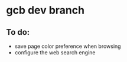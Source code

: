 # gcb dev branch

## To do:
- save page color preference when browsing
- configure the web search engine